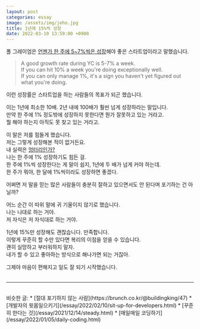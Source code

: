 ```yaml
---
layout: post
categories: essay
image: /assets/img/jeho.jpg
title: 1년에 15%씩 성장
date: 2022-03-10 13:59:00 +0900
---
```


폴 그레이엄은 [언젠가 한 주에 5~7%씩은 성장](http://www.paulgraham.com/growth.html)해야 좋은 스타트업이라고 말했습니다.

> A good growth rate during YC is 5-7% a week.  
> If you can hit 10% a week you're doing exceptionally well.  
> If you can only manage 1%, it's a sign you haven't yet figured out what you're doing.

이런 성장률은 스타트업을 하는 사람들의 목표가 되곤 했습니다.

이는 1년에 최소한 10배. 2년 내에 100배가 훨씬 넘게 성장하라는 말입니다.  
만약 한 주에 1% 정도밖에 성장하지 못한다면 뭔가 잘못하고 있는 거라고.  
뭘 해야 하는지 아직도 못 찾고 있는 거라고.

이 말은 저를 힘들게 했습니다.  
저는 그렇게 성장해본 적이 없거든요.  
내 실력은 [엉터리인가?](https://brunch.co.kr/@buildingking/62)  
나는 한 주에 1% 성장하기도 힘든 걸.    
한 주에 1%씩 성장한다는 게 말이 쉽지, 1년에 두 배가 넘게 커야 하는데.  
한 주가 뭐야, 한 달에 1%씩이라도 성장하면 좋겠다.

어쩌면 저 말을 믿는 많은 사람들이 충분히 잘하고 있으면서도 안 된다며 포기하는 건 아닐까?

어느 순간 이 따위 말에 귀 기울이지 않기로 했습니다.    
나는 나대로 하는 거야.  
저 자식은 저 자식대로 하는 거야.

1년에 15%만 성장해도 괜찮습니다. 만족합니다.  
이렇게 꾸준히 할 수만 있다면 복리의 이점을 얻을 수 있습니다.  
괜히 실망하고 부러워하지 말자.  
내가 할 수 있고 좋아하는 방식으로 해나가면 되는 거잖아.

그제야 마음이 편해지고 일도 잘 되기 시작했습니다.
<br>
<br>

---

<br>
비슷한 글:
* [절대 포기하지 않는 사람](https://brunch.co.kr/@buildingking/47)
* [개발자의 윗몸일으키기](/essay/2022/02/10/sit-up-for-developers.html)
* [꾸준히 한다는 것](/essay/2021/12/14/steady.html)
* [매일매일 코딩하기](/essay/2022/01/05/daily-coding.html)